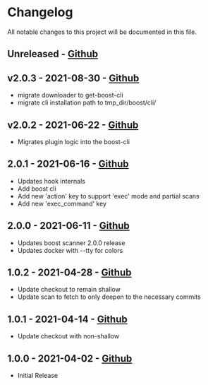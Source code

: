 # Changelog

All notable changes to this project will be documented in this file.

## Unreleased - [Github](https://github.com/peaudecastor/boost-security-scanner-github/compare/v2.0.3..HEAD)

## v2.0.3 - 2021-08-30 - [Github](https://github.com/peaudecastor/boost-security-scanner-github/compare/2.0.2..v2.0.3)

- migrate downloader to get-boost-cli
- migrate cli installation path to tmp\_dir/boost/cli/<version>

## v2.0.2 - 2021-06-22 - [Github](https://github.com/peaudecastor/boost-security-scanner-github/compare/2.0.1..v2.0.2)

- Migrates plugin logic into the boost-cli

## 2.0.1 - 2021-06-16 - [Github](https://github.com/peaudecastor/boost-security-scanner-github/compare/2.0.0..2.0.1)

- Updates hook internals
- Add boost cli
- Add new 'action' key to support 'exec' mode and partial scans
- Add new 'exec\_command' key

## 2.0.0 - 2021-06-11 - [Github](https://github.com/peaudecastor/boost-security-scanner-github/compare/1.0.2..2.0.0)

- Updates boost scanner 2.0.0 release
- Updates docker with --tty for colors

## 1.0.2 - 2021-04-28 - [Github](https://github.com/peaudecastor/boost-security-scanner-github/compare/1.0.1..1.0.2)

- Update checkout to remain shallow
- Update scan to fetch to only deepen to the necessary commits

## 1.0.1 - 2021-04-14 - [Github](https://github.com/peaudecastor/boost-security-scanner-github/compare/1.0.0..1.0.1)

- Update checkout with non-shallow

## 1.0.0 - 2021-04-02 - [Github](https://github.com/peaudecastor/boost-security-scanner-github/releases/tag/1.0.0)

- Initial Release
